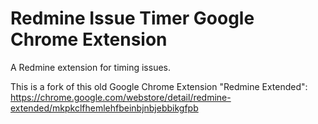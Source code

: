 Redmine Issue Timer Google Chrome Extension
===========================================

A Redmine extension for timing issues.

This is a fork of this old Google Chrome Extension "Redmine Extended": https://chrome.google.com/webstore/detail/redmine-extended/mkpkclfhemlehfbeinbjnbjebbikgfpb

